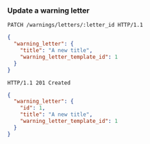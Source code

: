 ### Update a warning letter

```http
PATCH /warnings/letters/:letter_id HTTP/1.1
```

```json
{
  "warning_letter": {
    "title": "A new title",
    "warning_letter_template_id": 1
  }
}
```

```http
HTTP/1.1 201 Created
```

```json
{
  "warning_letter": {
    "id": 1,
    "title": "A new title",
    "warning_letter_template_id": 1
  }
}
```